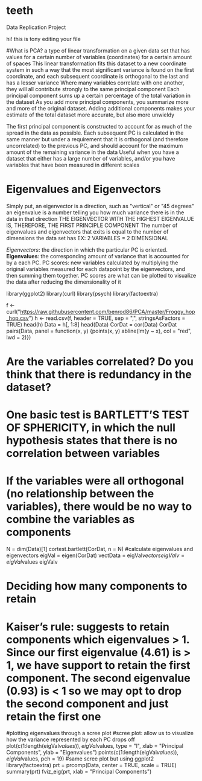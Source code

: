 # teeth
Data Replication Project

hi!
this is tony editing your file

#What is PCA?
a type of linear transformation on a given data set that has values for a certain number of variables (coordinates) for a certain amount of spaces
This linear transformation fits this dataset to a new coordinate system in such a way that the most significant variance is found on the first coordinate, and each subsequent coordinate is orthogonal to the last and has a lesser variance
Where many variables correlate with one another, they will all contribute strongly to the same principal component
Each principal component sums up a certain percentage of the total variation in the dataset
As you add more principal components, you summarize more and more of the original dataset. Adding additional components makes your estimate of the total dataset more accurate, but also more unwieldy

The first principal component is constructed to account for as much of the spread in the data as possible. Each subsequent PC is calculated in the same manner but under a requirement that it is orthogonal (and therefore uncorrelated) to the previous PC, and should account for the maximum amount of the remaining variance in the data
Useful when you have a dataset that either has a large number of variables, and/or you have variables that have been measured in different scales


# Eigenvalues and Eigenvectors
Simply put, an eigenvector is a direction, such as "vertical" or "45 degrees"
an eigenvalue is a number telling you how much variance there is in the data in that direction
THE EIGENVECTOR WITH THE HIGHEST EIGENVALUE IS, THEREFORE, THE FIRST PRINCIPLE COMPONENT
The number of eigenvalues and eigenvectors that exits is equal to the number of dimensions the data set has
EX: 2 VARIABLES = 2 DIMENSIONAL

*Eigenvectors*: the direction in which the particular PC is oriented.
**Eigenvalues**: the corresponding amount of variance that is accounted for by a each PC.
PC scores: new variables calculated by multiplying the original variables measured for each datapoint by the eigenvectors, and then summing them together. PC scores are what can be plotted to visualize the data after reducing the dimensionality of it

library(ggplot2)
library(curl)
library(psych)
library(factoextra)


f <- curl("https://raw.githubusercontent.com/benrod86/PCA/master/Froggy_hop_hop.csv")
h <- read.csv(f, header = TRUE, sep = ",", stringsAsFactors = TRUE)
head(h)
Data = h[, 1:8]
head(Data)
CorDat = cor(Data)
CorDat
pairs(Data, panel = function(x, y) {points(x, y)
    abline(lm(y ~ x), col = "red", lwd = 2)})
# Are the variables correlated? Do you think that there is redundancy in the dataset?
# One basic test  is BARTLETT’S TEST OF SPHERICITY, in which the null hypothesis states that there is no correlation between variables
# If the variables were all orthogonal (no relationship between the variables), there would be no way to combine the variables as components
N = dim(Data)[1]
cortest.bartlett(CorDat, n = N)
#calculate eigenvalues and eigenvectors
eigVal = eigen(CorDat)
vectData = eigVal$vectors
eigValv = eigVal$values
eigValv
# Deciding how many components to retain
# Kaiser’s rule: suggests to retain components which eigenvalues > 1. Since our first eigenvalue (4.61) is > 1, we have support to retain the first component. The second eigenvalue (0.93) is < 1 so we may opt to drop the second component and just retain the first one

#plotting eigenvalues through a scree plot
#scree plot: allow us to visualize how the variance represented by each PC drops off
plot(c(1:length(eigVal$values)), eigVal$values, type = "l", xlab = "Principal Components", 
    ylab = "Eigenvalues")
points(c(1:length(eigVal$values)), eigVal$values, pch = 19)
#same scree plot but using ggplot2
library(factoextra)
prt = prcomp(Data, center = TRUE, scale = TRUE)
summary(prt)
fviz_eig(prt, xlab = "Principal Components")
